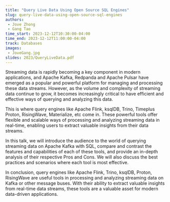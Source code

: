 ```yaml
---
title: "Query Live Data Using Open Source SQL Engines"
slug: query-live-data-using-open-source-sql-engines
authors:
 - Jove Zhong
 - Gang Tao
time_start: 2023-12-12T10:30:00-04:00
time_end: 2023-12-12T11:00:00-04:00
track: Databases
images:
 - JoveGang.jpg
slides: 2023/QueryLiveData.pdf 
---
```


Streaming data is rapidly becoming a key component in modern applications, and Apache Kafka, Redpanda and Apache Pulsar have emerged as a popular and powerful platform for managing and processing these data streams. However, as the volume and complexity of streaming data continue to grow, it becomes increasingly critical to have efficient and effective ways of querying and analyzing this data.

This is where query engines like Apache Flink, ksqlDB, Trino, Timeplus Proton, RisingWave, Materialize, etc come in. These powerful tools offer flexible and scalable ways of processing and analyzing streaming data in real-time, enabling users to extract valuable insights from their data streams.
 
In this talk, we will introduce the audience to the world of querying streaming data on Apache Kafka with SQL, compare and contrast the features and capabilities of each of these tools, and provide an in-depth analysis of their respective Pros and Cons. We will also discuss the best practices and scenarios where each tool is most effective.
 
In conclusion, query engines like Apache Flink, Trino, ksqlDB, Proton, RisingWave are useful tools in processing and analyzing streaming data on Kafka or other message buses. With their ability to extract valuable insights from real-time data streams, these tools are a valuable asset for modern data-driven applications.